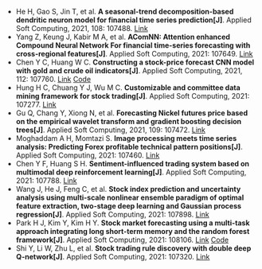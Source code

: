 * He H, Gao S, Jin T, et al. <b>A seasonal-trend decomposition-based dendritic neuron model for financial time series prediction[J]</b>. Applied Soft Computing, 2021, 108: 107488. [Link](https://www.sciencedirect.com/science/article/pii/S1568494621004117)
* Yang Z, Keung J, Kabir M A, et al. <b>AComNN: Attention enhanced Compound Neural Network For financial time-series forecasting with cross-regional features[J]</b>. Applied Soft Computing, 2021: 107649. [Link](https://www.sciencedirect.com/science/article/pii/S1568494621005706)
* Chen Y C, Huang W C. <b>Constructing a stock-price forecast CNN model with gold and crude oil indicators[J]</b>. Applied Soft Computing, 2021, 112: 107760. [Link](https://www.sciencedirect.com/science/article/pii/S1568494621006815) [Code](https://codeocean.com/capsule/1602263/tree/v1)
* Hung H C, Chuang Y J, Wu M C. <b>Customizable and committee data mining framework for stock trading[J]</b>. Applied Soft Computing, 2021: 107277. [Link](https://www.sciencedirect.com/science/article/pii/S1568494621002003)
* Gu Q, Chang Y, Xiong N, et al. <b>Forecasting Nickel futures price based on the empirical wavelet transform and gradient boosting decision trees[J]</b>. Applied Soft Computing, 2021, 109: 107472. [Link](https://www.sciencedirect.com/science/article/pii/S1568494621003951)
* Moghaddam A H, Momtazi S. <b>Image processing meets time series analysis: Predicting Forex profitable technical pattern positions[J]</b>. Applied Soft Computing, 2021: 107460. [Link](https://www.sciencedirect.com/science/article/pii/S1568494621003835)
* Chen Y F, Huang S H. <b>Sentiment-influenced trading system based on multimodal deep reinforcement learning[J]</b>. Applied Soft Computing, 2021: 107788. [Link](https://www.sciencedirect.com/science/article/pii/S1568494621007092)
* Wang J, He J, Feng C, et al. <b>Stock index prediction and uncertainty analysis using multi-scale nonlinear ensemble paradigm of optimal feature extraction, two-stage deep learning and Gaussian process regression[J]</b>. Applied Soft Computing, 2021: 107898. [Link](https://www.sciencedirect.com/science/article/pii/S1568494621008206)
* Park H J, Kim Y, Kim H Y. <b>Stock market forecasting using a multi-task approach integrating long short-term memory and the random forest framework[J]</b>. Applied Soft Computing, 2021: 108106. [Link](https://www.sciencedirect.com/science/article/pii/S1568494621009947) [Code](https://www.github.com/parkhyunjun77/test_code)
* Shi Y, Li W, Zhu L, et al. <b>Stock trading rule discovery with double deep Q-network[J]</b>. Applied Soft Computing, 2021: 107320. [Link](https://www.sciencedirect.com/science/article/pii/S156849462100243X)